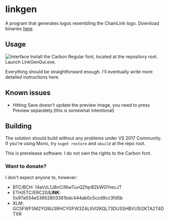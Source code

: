 # linkgen
A program that generates logos resembling the ChainLink logo.
Download binaries [here](https://github.com/hexafluoride/linkgen/releases).

## Usage
![Interface](https://i.imgur.com/AWwv4Mq.png)
Install the Carbon Regular font, located at the repository root. Launch LinkGenGui.exe.

Everything should be straightforward enough. I'll eventually write more detailed instructions here.

## Known issues
* Hitting Save doesn't update the preview image, you need to press Preview separately.(this is somewhat intentional)

## Building
The solution should build without any problems under VS 2017 Community. If you're using Mono, try `nuget restore` and `xbuild` at the repo root.

This is prerelease software.
I do not own the rights to the Carbon font.

### Want to donate?
I don't expect anyone to, however:

* BTC/BCH: 14aVzL1J8nCi16wTuvQZfqrBZkWGYrecJT
* ETH/ETC/ERC20/**LINK**: 0x97a934e53662803361bdc444ab0c5ccd9cc3fd5b
* XLM: GC5FWF5M2YQWJ3RHCYGFW3ZALIIVI2KQL73DUSSHBVU5I2KTA2T4DTXR
